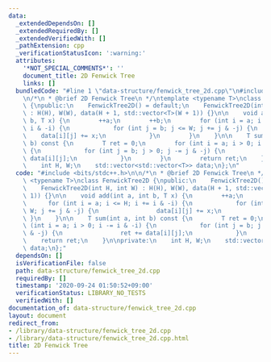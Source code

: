 ```yaml
---
data:
  _extendedDependsOn: []
  _extendedRequiredBy: []
  _extendedVerifiedWith: []
  _pathExtension: cpp
  _verificationStatusIcon: ':warning:'
  attributes:
    '*NOT_SPECIAL_COMMENTS*': ''
    document_title: 2D Fenwick Tree
    links: []
  bundledCode: "#line 1 \"data-structure/fenwick_tree_2d.cpp\"\n#include <bits/stdc++.h>\n\
    \n/*\n * @brief 2D Fenwick Tree\n */\ntemplate <typename T>\nclass FenwickTree2D\
    \ {\npublic:\n    FenwickTree2D() = default;\n    FenwickTree2D(int H, int W)\
    \ : H(H), W(W), data(H + 1, std::vector<T>(W + 1)) {}\n\n    void add(int a, int\
    \ b, T x) {\n        ++a;\n        ++b;\n        for (int i = a; i <= H; i +=\
    \ i & -i) {\n            for (int j = b; j <= W; j += j & -j) {\n            \
    \    data[i][j] += x;\n            }\n        }\n    }\n\n    T sum(int a, int\
    \ b) const {\n        T ret = 0;\n        for (int i = a; i > 0; i -= i & -i)\
    \ {\n            for (int j = b; j > 0; j -= j & -j) {\n                ret +=\
    \ data[i][j];\n            }\n        }\n        return ret;\n    }\n\nprivate:\n\
    \    int H, W;\n    std::vector<std::vector<T>> data;\n};\n"
  code: "#include <bits/stdc++.h>\n\n/*\n * @brief 2D Fenwick Tree\n */\ntemplate\
    \ <typename T>\nclass FenwickTree2D {\npublic:\n    FenwickTree2D() = default;\n\
    \    FenwickTree2D(int H, int W) : H(H), W(W), data(H + 1, std::vector<T>(W +\
    \ 1)) {}\n\n    void add(int a, int b, T x) {\n        ++a;\n        ++b;\n  \
    \      for (int i = a; i <= H; i += i & -i) {\n            for (int j = b; j <=\
    \ W; j += j & -j) {\n                data[i][j] += x;\n            }\n       \
    \ }\n    }\n\n    T sum(int a, int b) const {\n        T ret = 0;\n        for\
    \ (int i = a; i > 0; i -= i & -i) {\n            for (int j = b; j > 0; j -= j\
    \ & -j) {\n                ret += data[i][j];\n            }\n        }\n    \
    \    return ret;\n    }\n\nprivate:\n    int H, W;\n    std::vector<std::vector<T>>\
    \ data;\n};"
  dependsOn: []
  isVerificationFile: false
  path: data-structure/fenwick_tree_2d.cpp
  requiredBy: []
  timestamp: '2020-09-24 01:50:52+09:00'
  verificationStatus: LIBRARY_NO_TESTS
  verifiedWith: []
documentation_of: data-structure/fenwick_tree_2d.cpp
layout: document
redirect_from:
- /library/data-structure/fenwick_tree_2d.cpp
- /library/data-structure/fenwick_tree_2d.cpp.html
title: 2D Fenwick Tree
---
```

